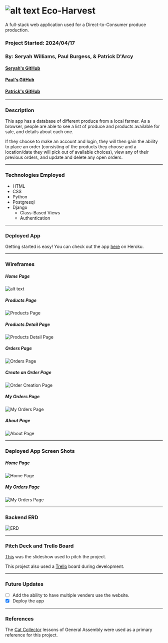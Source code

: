 # ![alt text](main_app/static/images/logo.png) Eco-Harvest
A full-stack web application used for a Direct-to-Consumer produce production.
### Project Started: 2024/04/17
### By: Seryah Williams, Paul Burgess, & Patrick D'Arcy
#### [Seryah's GitHub](https://github.com/SeryahWilliam) 
#### [Paul's GitHub](https://github.com/pauljburgess) 
#### [Patrick's GitHub](https://github.com/rela7e) 


***

### **Description**
This app has a database of different produce from a local farmer. As a browser, people are able to see a list of produce and products available for sale, and details about each one.

If they choose to make an account and login, they will then gain the ability to place an order (consisting of the products they choose and a location/date they will pick out of available choices), view any of their previous orders, and update and delete any open orders.

---

### **Technologies Employed**

- HTML 
- CSS
- Python
- Postgresql
- Django
    - Class-Based Views
    - Authentication

---

### **Deployed App**

Getting started is easy! You can check out the app [here](https://ecoharvest-5fd299602b6f.herokuapp.com/) on Heroku. 

---

### **Wireframes**

##### Home Page

![alt text](main_app/static/images/home.png)

##### Products Page

![Products Page](main_app/static/images/products.png)

##### Products Detail Page

![Products Detail Page](main_app/static/images/product_details.png)

##### Orders Page

![Orders Page](main_app/static/images/orders.png)

##### Create an Order Page

![Order Creation Page](main_app/static/images/create_order.png)

##### My Orders Page

![My Orders Page](main_app/static/images/my_orders.png)

##### About Page

![About Page](main_app/static/images/about.png)

---
### Deployed App Screen Shots

##### Home Page

![Home Page](main_app/static/images/home_ss.png)

##### My Orders Page

![My Orders Page](main_app/static/images/myorders_ss.png)


---
### Backend ERD

![ERD](main_app/static/images/ERD.png)

---
### Pitch Deck and Trello Board

[This](https://docs.google.com/presentation/d/1USgFQzdIMH2-mT0xAZy4SzwDUwPvVgptEIK0HRhRevg/edit?usp=sharing) was the slideshow used to pitch the project.

This project also used a [Trello](https://trello.com/b/fHnGf0q1/project-3) board during development.

---
### **Future Updates**

- [ ] Add the ability to have multiple venders use the website.
- [X] Deploy the app

---
### **References**

The [Cat Collector](https://generalassembly.instructure.com/courses/196/pages/django-urls-views-and-templates?module_item_id=8094) lessons of General Assembly were used as a primary reference for this project.
